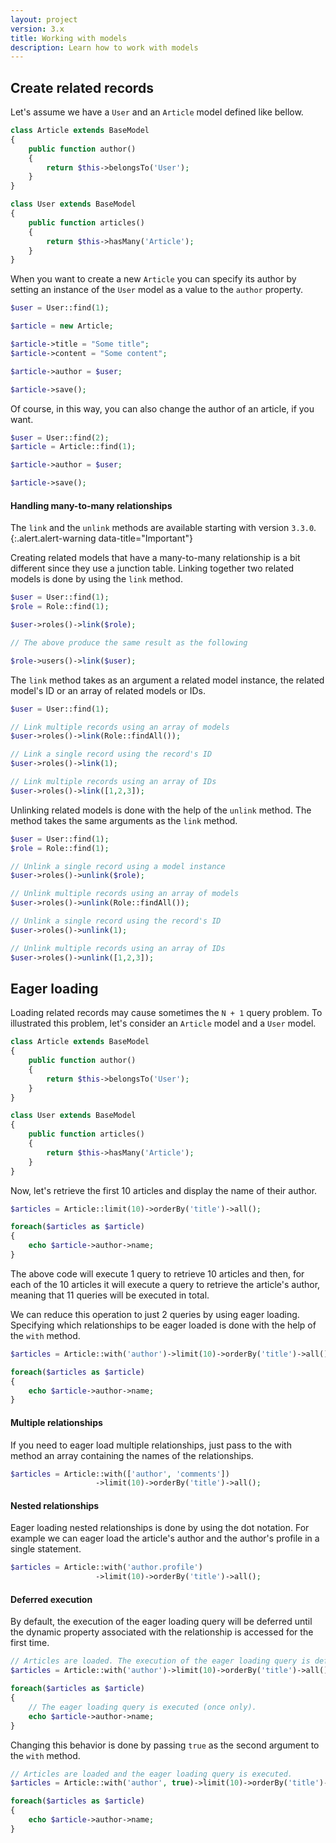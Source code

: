```yaml
---
layout: project
version: 3.x
title: Working with models
description: Learn how to work with models
---
```


## Create related records

Let's assume we have a `User` and an `Article` model defined like bellow.

```php
class Article extends BaseModel
{
    public function author()
    {
        return $this->belongsTo('User');
    }
}

class User extends BaseModel
{
    public function articles()
    {
        return $this->hasMany('Article');
    }
}
```

When you want to create a new `Article` you can specify its author by setting an 
instance of the `User` model as a value to the `author` property.

```php
$user = User::find(1);

$article = new Article;

$article->title = "Some title";
$article->content = "Some content";

$article->author = $user;

$article->save();
```

Of course, in this way, you can also change the author of an article, if you want.

```php
$user = User::find(2);
$article = Article::find(1);

$article->author = $user;

$article->save();
```

#### Handling many-to-many relationships

The `link` and the `unlink` methods are available 
starting with version `3.3.0`.
{:.alert.alert-warning data-title="Important"}

Creating related models that have a many-to-many relationship is a bit different since 
they use a junction table. Linking together two related models is done by using the `link` method.

```php
$user = User::find(1);
$role = Role::find(1);

$user->roles()->link($role);

// The above produce the same result as the following

$role->users()->link($user);
```

The `link` method takes as an argument a related model instance, 
the related model's ID or an array of related models or IDs.

```php
$user = User::find(1);

// Link multiple records using an array of models
$user->roles()->link(Role::findAll());

// Link a single record using the record's ID
$user->roles()->link(1);

// Link multiple records using an array of IDs
$user->roles()->link([1,2,3]);
```

Unlinking related models is done with the help of the `unlink` method. 
The method takes the same arguments as the `link` method.

```php
$user = User::find(1);
$role = Role::find(1);

// Unlink a single record using a model instance
$user->roles()->unlink($role);

// Unlink multiple records using an array of models
$user->roles()->unlink(Role::findAll());

// Unlink a single record using the record's ID
$user->roles()->unlink(1);

// Unlink multiple records using an array of IDs
$user->roles()->unlink([1,2,3]);
```

## Eager loading

Loading related records may cause sometimes the `N + 1` query problem. To illustrated this problem, 
let's consider an `Article` model and a `User` model.

```php
class Article extends BaseModel
{
    public function author()
    {
        return $this->belongsTo('User');
    }
}

class User extends BaseModel
{
    public function articles()
    {
        return $this->hasMany('Article');
    }
}
```

Now, let's retrieve the first 10 articles and display the name of their author.

```php
$articles = Article::limit(10)->orderBy('title')->all();

foreach($articles as $article)
{
    echo $article->author->name;
}
```

The above code will execute 1 query to retrieve 10 articles and then, for each of 
the 10 articles it will execute a query to retrieve the article's author, 
meaning that 11 queries will be executed in total.

We can reduce this operation to just 2 queries by using eager loading. 
Specifying which relationships to be eager loaded is done with the help of the `with` method.

```php
$articles = Article::with('author')->limit(10)->orderBy('title')->all();

foreach($articles as $article)
{
    echo $article->author->name;
}
```

#### Multiple relationships

If you need to eager load multiple relationships, just pass to the with method an
array containing the names of the relationships.

```php
$articles = Article::with(['author', 'comments'])
                   ->limit(10)->orderBy('title')->all();
```

#### Nested relationships

Eager loading nested relationships is done by using the dot notation. 
For example we can eager load the article's author and the author's profile in a single statement.

```php
$articles = Article::with('author.profile')
                   ->limit(10)->orderBy('title')->all();
```

#### Deferred execution

By default, the execution of the eager loading query will be deferred until the 
dynamic property associated with the relationship is accessed for the first time.

```php
// Articles are loaded. The execution of the eager loading query is deferred.
$articles = Article::with('author')->limit(10)->orderBy('title')->all();

foreach($articles as $article)
{
    // The eager loading query is executed (once only).
    echo $article->author->name;
}
```

Changing this behavior is done by passing `true` as the second argument to the `with` method.

```php
// Articles are loaded and the eager loading query is executed.
$articles = Article::with('author', true)->limit(10)->orderBy('title')->all();

foreach($articles as $article)
{
    echo $article->author->name;
}
```